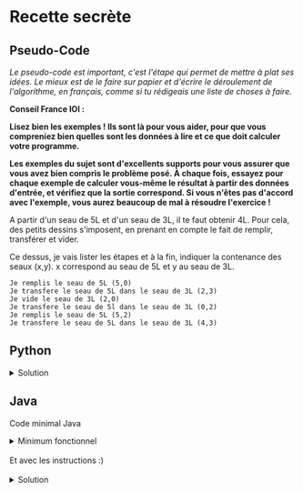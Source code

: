 # Recette secrète

## Pseudo-Code

_Le pseudo-code est important, c'est l'étape qui permet de mettre à plat ses idées. Le mieux est de le faire sur papier et d'écrire le déroulement de l'algorithme, en français, comme si tu rédigeais une liste de choses à faire._

**Conseil France IOI :**

**Lisez bien les exemples ! Ils sont là pour vous aider, pour que vous compreniez bien quelles sont les données à lire et ce que doit calculer votre programme.**

**Les exemples du sujet sont d'excellents supports pour vous assurer que vous avez bien compris le problème posé. À chaque fois, essayez pour chaque exemple de calculer vous-même le résultat à partir des données d'entrée, et vérifiez que la sortie correspond. Si vous n'êtes pas d'accord avec l'exemple, vous aurez beaucoup de mal à résoudre l'exercice !**

A partir d'un seau de 5L et d'un seau de 3L, il te faut obtenir 4L. Pour cela, des petits dessins s'imposent, en prenant en compte le fait de remplir, transférer et vider.

Ce dessus, je vais lister les étapes et à la fin, indiquer la contenance des seaux (x,y). x correspond au seau de 5L et y au seau de 3L.

```
Je remplis le seau de 5L (5,0)
Je transfere le seau de 5L dans le seau de 3L (2,3)
Je vide le seau de 3L (2,0)
Je transfere le seau de 5l dans le seau de 3L (0,2)
Je remplis le seau de 5L (5,2)
Je transfere le seau de 5L dans le seau de 3L (4,3)
```

## Python

<details>
  <summary>Solution</summary>

```Python
from robot import *
remplir(5)
transferer(5, 3)
vider(3)
transferer(5, 3)
remplir(5)
transferer(5, 3)
```

</details>

## Java

Code minimal Java

<details>
  <summary>Minimum fonctionnel</summary>

```Java
  class Main {
    public static void main(String[] args) {
      // ton code ici
    }
  }
```

</details>

</br>
Et avec les instructions :)
</br>
</br>

<details>
  <summary>Solution</summary>


```Java
import static algorea.Robot.*;
class Main {
   public static void main(String[] args) {
      remplir(5);
      transferer(5, 3);
      vider(3);
      transferer(5, 3);
      remplir(5);
      transferer(5, 3);
   }
}
```

</details>
